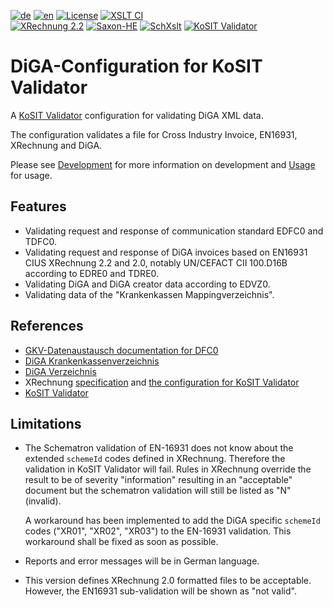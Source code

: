 [![de](https://img.shields.io/badge/lang-de-green.svg)](./README.md)
[![en](https://img.shields.io/badge/lang-en-green.svg)](./README.en.md)
[![License](https://img.shields.io/badge/License-Apache_2.0-orange.svg)](https://opensource.org/licenses/Apache-2.0)
[![XSLT CI](https://github.com/bitmarck-service/validator-configuration-diga/actions/workflows/xslt-ci.yml/badge.svg)](https://github.com/bitmarck-service/validator-configuration-diga/actions/workflows/xslt-ci.yml)<br/>
[![XRechnung 2.2](https://img.shields.io/badge/XRechnung-2.2-blue.svg)](https://github.com/itplr-kosit/validator-configuration-xrechnung/tree/release-2022-11-15)
[![Saxon-HE](https://img.shields.io/badge/Saxon--HE-10.6-blue.svg)](https://www.saxonica.com/html/documentation10/about/gettingstarted/gettingstartedjava.html)
[![SchXslt](https://img.shields.io/badge/SchXslt-1.8.5-blue.svg)](https://github.com/schxslt/schxslt/tree/v1.8.5)
[![KoSIT Validator](https://img.shields.io/badge/KoSIT%20Validator-1.5.0-blue.svg)](https://github.com/itplr-kosit/validator/tree/v1.5.0)


# DiGA-Configuration for KoSIT Validator

A [KoSIT Validator](https://github.com/itplr-kosit/validator) configuration for validating DiGA XML data.

The configuration validates a file for Cross Industry Invoice, EN16931, XRechnung and DiGA.

Please see [Development](docs/development.en.md) for more information on development and [Usage](docs/usage.en.md) for usage.

## Features

+ Validating request and response of communication standard EDFC0 and TDFC0.
+ Validating request and response of DiGA invoices based on EN16931 CIUS XRechnung 2.2 and 2.0, notably UN/CEFACT CII 100.D16B according to EDRE0 and TDRE0.
+ Validating DiGA and DiGA creator data according to EDVZ0.
+ Validating data of the "Krankenkassen Mappingverzeichnis".

## References

+ [GKV-Datenaustausch documentation for DFC0](https://www.gkv-datenaustausch.de/leistungserbringer/digitale_gesundheitsanwendungen/digitale_gesundheitsanwendungen.jsp)
+ [DiGA Krankenkassenverzeichnis](https://kkv.gkv-diga.de/)
+ [DiGA Verzeichnis](https://diga.bfarm.de/de)
+ XRechnung [specification](https://xeinkauf.de/xrechnung/) and [the configuration for KoSIT Validator](https://github.com/itplr-kosit/validator-configuration-xrechnung)
+ [KoSIT Validator](https://github.com/itplr-kosit/validator)


## Limitations

+ The Schematron validation of EN-16931 does not know about the extended `schemeId` codes defined in XRechnung. Therefore the validation in KoSIT Validator will fail. Rules in XRechnung override the result to be of severity "information" resulting in an "acceptable" document but the schematron validation will still be listed as "N" (invalid).
  
  A workaround has been implemented to add the DiGA specific `schemeId` codes ("XR01", "XR02", "XR03") to the EN-16931 validation. This workaround shall be fixed as soon as possible.
+ Reports and error messages will be in German language.
+ This version defines XRechnung 2.0 formatted files to be acceptable. However, the EN16931 sub-validation will be shown as "not valid".
